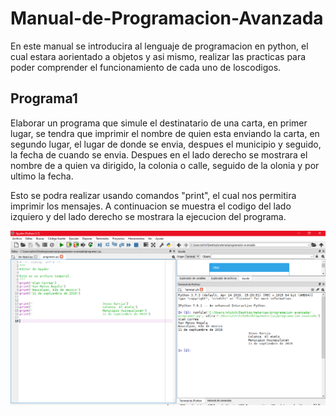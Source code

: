 # Manual-de-Programacion-Avanzada

En este manual se introducira al lenguaje de programacion en python, el cual estara aorientado a objetos y asi mismo, realizar las practicas para poder comprender el funcionamiento de cada uno de loscodigos.

## Programa1

Elaborar un programa que simule el destinatario  de una carta, en primer lugar, se tendra que imprimir el nombre de quien esta enviando la carta, en segundo lugar, el lugar de donde se envia, despues el municipio y seguido, la fecha de cuando se envia.
Despues en el lado derecho se mostrara el nombre de a quien va dirigido, la colonia o calle, seguido de la olonia y por ultimo la fecha.

Esto se podra realizar usando comandos "print", el cual nos permitira imprimir los mensajes. A continuacion se muestra el codigo del lado izquiero y del lado derecho se mostrara la ejecucion del programa.

<img src=1.png>


